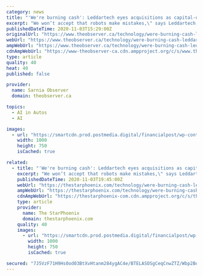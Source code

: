 ```yaml
---
category: news
title: "'We're burning cash': Leddartech eyes acquisitions as capital-draining autonomous vehicle space gets crowded"
excerpt: "We won’t accept that robots make mistakes,\" says Leddartech CEO “We’re burning cash,” Charles Boulanger replies without hesitation when asked if the company he helms is profitable. While LeddarTech Inc."
publishedDateTime: 2020-11-03T15:29:00Z
originalUrl: "https://www.theobserver.ca/technology/were-burning-cash-leddartech-eyes-acquisitions-as-capital-draining-autonomous-vehicle-space-gets-crowded/wcm/54235ce2-41f0-4071-89a9-c045fddf2e25"
webUrl: "https://www.theobserver.ca/technology/were-burning-cash-leddartech-eyes-acquisitions-as-capital-draining-autonomous-vehicle-space-gets-crowded/wcm/54235ce2-41f0-4071-89a9-c045fddf2e25"
ampWebUrl: "https://www.theobserver.ca/technology/were-burning-cash-leddartech-eyes-acquisitions-as-capital-draining-autonomous-vehicle-space-gets-crowded/wcm/54235ce2-41f0-4071-89a9-c045fddf2e25/amp"
cdnAmpWebUrl: "https://www-theobserver-ca.cdn.ampproject.org/c/s/www.theobserver.ca/technology/were-burning-cash-leddartech-eyes-acquisitions-as-capital-draining-autonomous-vehicle-space-gets-crowded/wcm/54235ce2-41f0-4071-89a9-c045fddf2e25/amp"
type: article
quality: 40
heat: 40
published: false

provider:
  name: Sarnia Observer
  domain: theobserver.ca

topics:
  - AI in Autos
  - AI

images:
  - url: "https://smartcdn.prod.postmedia.digital/financialpost/wp-content/uploads/2020/11/charles-boulanger-1103.jpg"
    width: 1000
    height: 750
    isCached: true

related:
  - title: "'We're burning cash': Leddartech eyes acquisitions as capital-draining autonomous vehicle space gets crowded"
    excerpt: "We won’t accept that robots make mistakes,\" says Leddartech CEO “We’re burning cash,” Charles Boulanger replies without hesitation when asked if the company he helms is profitable. While LeddarTech Inc."
    publishedDateTime: 2020-11-03T19:45:00Z
    webUrl: "https://thestarphoenix.com/technology/were-burning-cash-leddartech-eyes-acquisitions-as-capital-draining-autonomous-vehicle-space-gets-crowded"
    ampWebUrl: "https://thestarphoenix.com/technology/were-burning-cash-leddartech-eyes-acquisitions-as-capital-draining-autonomous-vehicle-space-gets-crowded/wcm/54235ce2-41f0-4071-89a9-c045fddf2e25/amp/"
    cdnAmpWebUrl: "https://thestarphoenix-com.cdn.ampproject.org/c/s/thestarphoenix.com/technology/were-burning-cash-leddartech-eyes-acquisitions-as-capital-draining-autonomous-vehicle-space-gets-crowded/wcm/54235ce2-41f0-4071-89a9-c045fddf2e25/amp/"
    type: article
    provider:
      name: The StarPhoenix
      domain: thestarphoenix.com
    quality: 40
    images:
      - url: "https://smartcdn.prod.postmedia.digital/financialpost/wp-content/uploads/2020/11/charles-boulanger-1103.jpg"
        width: 1000
        height: 750
        isCached: true

secured: "7J5VzF71H9Hs0od03BtXvHtanm284ygAC4e/BTELASOSgCeqCnwZTZ/Wbp2BoTOBtZFOVeu2p+CN8KuLFe8Od1s28c9xzcwUbaez27NjWgeoGPoPCKZgnPFYw+1BS3VVurtE95zT8rFRoe/149QR1hPk9NZYGpz8yUgnV75sLNPcFPdUJpYxpjRZa+Ps9U8IpYlmc8IKaAib33iEX/OrWYKZQwrMctP6pnk7xLRSr17UeaCZb/f5EMtJ2jB4MVwjiuCWD5X72o9rEwXXLzrWx7fKRf49KkTYrYPn8ZKdpT2DUo5hFSHkS/uS3LRIHsiNNvPoULAsCeivjEEEV6PvdEXAYj8HN6iSNwIqyRhgXHQ=;lbinNiIPO/1xIiW7Y1GKmQ=="
---
```


